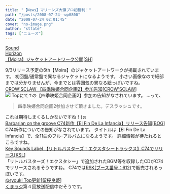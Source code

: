```yaml
---
title: "【News】マリーンズ大嶺プロ初勝利！"
path: "/posts/2008-07-24--wp0800"
date: "2008-07-24 02:01:45"
cover: "no-image.png"
author: "stfate"
tags: ["ニュース"]
---
```


<style type="text/css">
<!--
p {white-space: pre-wrap};
-->
</style>

<a class="topics" href="http://www.soundhorizon.com/information/index.html" target="_blank">Sound Horizon 【Moira】ジャケットアートワーク公開</a><span class="junre">[<a href="http://sound-horizon.net/" target="_blank">SH</a>]</span>
<div class="news">9/3リリース予定の6th【Moira】のジャケットアートワークが掲載されています。
初回盤/通常盤で異なるジャケットになるようです。
小さい画像なので細部までは分かりませんが、今までとは雰囲気の異なる絵っぽいですね。</div>
<a class="topics" href="http://www.crowsclaw.info/" target="_blank">CROW'SCLAW 【四季映姫合同企画2】参加告知</a><span class="junre">[<a href="http://www.crowsclaw.info/" target="_blank">CROW'SCLAW</a>]</span>
<div class="news"><a href="http://www.eikigoudou.info/" target="_blank"><img src="http://www.eikigoudou.info/img/banner2_big.jpg"></a>
Topにて↑の【四季映姫合同企画2】参加の告知がなされています。
…って、<blockquote>四季映姫合同企画2参加させて頂きました。<span class="red">デスラッシュです。</span></blockquote>これは期待しまくるしかないですね！(ぉ</div>
<a class="topics" href="http://www.astronotes.jp/bog-official/index.html" target="_blank">Barbarian on the groove C74新作【El Fin De La Infancia】リリース告知</a><span class="junre">[<a href="http://www.astronotes.jp/bog-official/index.html" target="_blank">BOG</a>]</span>
<div class="news">C74新作についての告知がなされています。
タイトルは【El Fin De La Infancia】で、全11曲のフル･アルバムになるようです。
詳細情報が待たれるところですね。</div>
<a class="topics" href="http://key.soundslabel.com/discography.htm" target="_blank">Key Sounds Label 【リトルバスターズ！エクスタシートラックス】C74でリリース</a><span class="junre">[<a href="http://key.soundslabel.com/" target="_blank">KSL</a>]</span>
<div class="news">「リトルバスターズ！エクスタシー」で追加されたBGM等を収録したCDがC74でリリースされるそうですね。
C74では<a href="http://www.rsk-tokyo.com/games/" target="_blank">RSK(ブース番号：612)</a>で販売されるっぽいです。</div>
<a class="topics" href="http://ryouki.net/" target="_blank">@ryouki Top更新</a><span class="junre">[<a href="http://ryouki.net/" target="_blank">留桜良姫</a>]</span>
<div class="news"><a href="http://www.dmpl.co.jp/kumatan/" target="_blank">くまラジ</a>第４回放送配信中だそうです。</div>
